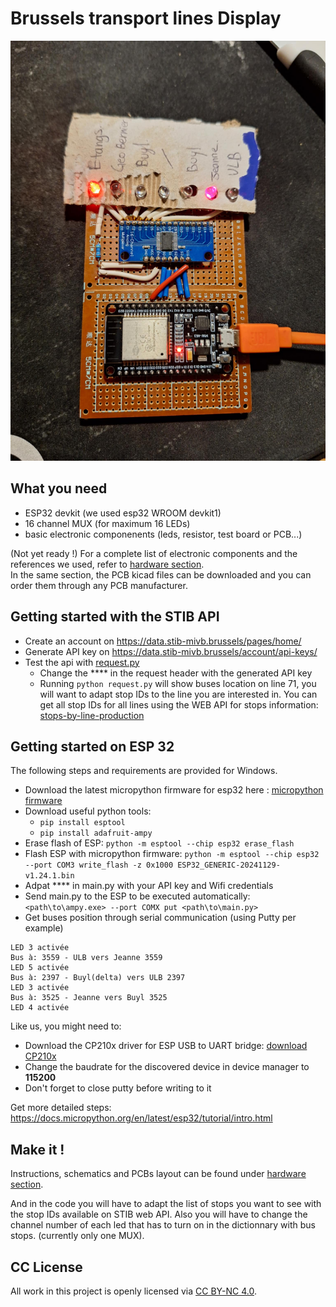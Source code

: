 # Brussels transport lines Display
![](photos/prototype.jpg)


## What you need
- ESP32 devkit (we used esp32 WROOM devkit1)
- 16 channel MUX (for maximum 16 LEDs)
- basic electronic componenents (leds, resistor, test board or PCB...)  


(Not yet ready !)
For a complete list of electronic components and the references we used, refer to [hardware section](./hardware/).   
In the same section, the PCB kicad files can be downloaded and you can order them through any PCB manufacturer. 

## Getting started with the STIB API
- Create an account on https://data.stib-mivb.brussels/pages/home/
- Generate API key on https://data.stib-mivb.brussels/account/api-keys/
- Test the api with [request.py](./pc-test/request.py)
    - Change the ****  in the request header with the generated API key
    - Running `python request.py` will show buses location on line 71, you will want to adapt stop IDs to the line you are interested in. You can get all stop IDs for all lines using the WEB API for stops information:  [stops-by-line-production](https://data.stib-mivb.brussels/explore/dataset/stops-by-line-production/api/)

## Getting started on ESP 32
The following steps and requirements are provided for Windows.
- Download the latest micropython firmware for esp32 here : [micropython firmware](https://micropython.org/download/ESP32_GENERIC/)
- Download useful python tools: 
    - `pip install esptool`
    - `pip install adafruit-ampy`
- Erase flash of ESP: `python -m esptool --chip esp32 erase_flash`
- Flash ESP with micropython firmware: `python -m esptool --chip esp32 --port COM3 write_flash -z 0x1000 ESP32_GENERIC-20241129-v1.24.1.bin`
- Adpat **** in main.py with your API key and Wifi credentials
- Send main.py to the ESP to be executed automatically: `<path\to\ampy.exe> --port COMX put <path\to\main.py>`
- Get buses position through serial communication (using Putty per example)
```
LED 3 activée
Bus à: 3559 - ULB vers Jeanne 3559
LED 5 activée
Bus à: 2397 - Buyl(delta) vers ULB 2397
LED 3 activée
Bus à: 3525 - Jeanne vers Buyl 3525
LED 4 activée
```

Like us, you might need to: 
- Download the CP210x driver for ESP USB to UART bridge: [download CP210x](https://www.silabs.com/developer-tools/usb-to-uart-bridge-vcp-drivers?tab=downloads)
- Change the baudrate for the discovered device in device manager to **115200**
- Don't forget to close putty before writing to it

Get more detailed steps: https://docs.micropython.org/en/latest/esp32/tutorial/intro.html  

## Make it ! 
Instructions, schematics and PCBs layout can be found under [hardware section](./hardware/). 

And in the code you will have to adapt the list of stops you want to see with the stop IDs available on STIB web API. Also you will have to change the channel number of each led that has to turn on in the dictionnary with bus stops. (currently only one MUX). 


## CC License 
All work in this project is openly licensed via [CC BY-NC 4.0](https://creativecommons.org/licenses/by-nc/4.0/).

